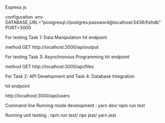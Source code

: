 
Express js

configuration .env DATABASE_URL="postgresql://postgres:password@localhost:5436/fishdb" PORT=3000

For testing Task 1: Data Manipulation hit endpoint

method GET http://localhost:3000/api/output

For testing Task 3: Asynchronous Programming hit endpoint

method GET http://localhost:3000/api/files

For Task 2: API Development and Task 4: Database Integration

hit endpoint

http://localhost:3000/api/users

Command line Running mode development : yarn dev/ npm run test

Running unit testing : npm run test/ npx jest/ yarn jest
